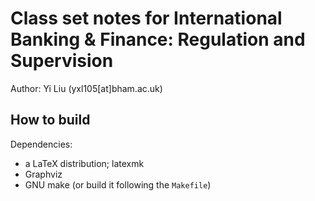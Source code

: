 Class set notes for International Banking & Finance: Regulation and Supervision
====

Author: Yi Liu (yxl105[at]bham.ac.uk)

How to build
----

Dependencies:
- a LaTeX distribution; latexmk
- Graphviz
- GNU make (or build it following the `Makefile`)
